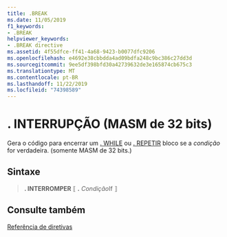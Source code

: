 ```yaml
---
title: .BREAK
ms.date: 11/05/2019
f1_keywords:
- .BREAK
helpviewer_keywords:
- .BREAK directive
ms.assetid: 4f55dfce-ff41-4a68-9423-b0077dfc9206
ms.openlocfilehash: e4692e38cbbdda4ad09bdfa248c9bc386c27dd3d
ms.sourcegitcommit: 9ee5df398bfd30a42739632de3e165874cb675c3
ms.translationtype: MT
ms.contentlocale: pt-BR
ms.lasthandoff: 11/22/2019
ms.locfileid: "74398589"
---
```

# <a name="break-32-bit-masm"></a>. INTERRUPÇÃO (MASM de 32 bits)

Gera o código para encerrar um [. WHILE](../../assembler/masm/dot-while.md) ou [. REPETIR](../../assembler/masm/dot-repeat.md) bloco se a *condição* for verdadeira. (somente MASM de 32 bits.)

## <a name="syntax"></a>Sintaxe

> **. INTERROMPER** ⟦ **.**  *Condição*If ⟧

## <a name="see-also"></a>Consulte também

[Referência de diretivas](../../assembler/masm/directives-reference.md)
